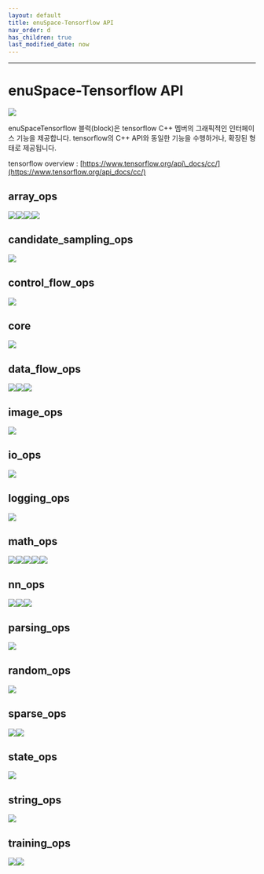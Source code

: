```yaml
---
layout: default
title: enuSpace-Tensorflow API
nav_order: d
has_children: true
last_modified_date: now
---
```


---

# enuSpace-Tensorflow API

![](../assets/enuSpaceTensorflow_plugin.png)

enuSpaceTensorflow 블럭\(block\)은 tensorflow C++ 멤버의 그래픽적인 인터페이스 기능을 제공합니다. tensorflow의 C++ API와 동일한 기능을 수행하거나, 확장된 형태로 제공됩니다.

tensorflow overview : [https://www.tensorflow.org/api\_docs/cc/](https://www.tensorflow.org/api_docs/cc/)

## array\_ops

![](/enuspace-tensorflow-api/assets/tf_array_ops_symbols1.png)![](./assets/tf_array_ops_symbols2.png)![](./assets/tf_array_ops_symbols3.png)![](./assets/tf_array_ops_symbols4.png)

## candidate\_sampling\_ops

![](./assets/tf_candidate_sampling_ops_symbols.png)

## control\_flow\_ops

![](./assets/tf_control_flow_ops_symbols.png)

## core

![](./assets/tf_core_symbols.png)

## data\_flow\_ops

![](./assets/tf_data_flow_ops_symbols1.png)![](./assets/tf_data_flow_ops_symbols2.png)![](./assets/tf_data_flow_ops_symbols3.png)

## image\_ops

![](./assets/tf_image_ops_symbols.png)

## io\_ops

![](./assets/tf_io_ops_symbols.png)

## logging\_ops

![](./assets/tf_logging_ops_symbols.png)

## math\_ops

![](./assets/tf_math_symbols1.png)![](./assets/tf_math_symbols2.png)![](./assets/tf_math_symbols3.png)![](./assets/tf_math_symbols4.png)![](./assets/tf_math_symbols5.png)

## nn\_ops

![](./assets/tf_nn_ops_symbols1.png)![](./assets/tf_nn_ops_symbols2.png)![](./assets/tf_nn_ops_symbols3.png)

## parsing\_ops

![](./assets/tf_parsing_op_symbols.png)

## random\_ops

![](./assets/tf_random_symbols.png)

## sparse\_ops

![](./assets/tf_sparse_ops_symbols1.png)![](./assets/tf_sparse_ops_symbols2.png)

## state\_ops

![](./assets/tf_state_symbols.png)

## string\_ops

![](./assets/tf_string_ops_symbols.png)

## training\_ops

![](./assets/tf_traning_ops_symbols1.png)![](./assets/tf_training_ops_symbols2.png)

